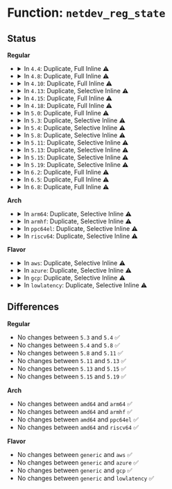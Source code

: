 # Function: <code>netdev_reg_state</code>

## Status
<b>Regular</b>
<ul>
<li>
<details>
<summary>In <code>4.4</code>: Duplicate, Full Inline ⚠️</summary>

**Collision:** Static Duplication

**Inline:** Full

**Transformation:** False

**Instances:**

```
In lib/dynamic_debug.c (ffffffff814152a4)
Location: include/linux/netdevice.h:3962
Inline: True
Inline callers:
  - lib/dynamic_debug.c:__dynamic_netdev_dbg
  - lib/dynamic_debug.c:__dynamic_netdev_dbg
```
```
In net/core/dev.c (ffffffff81719a1f)
Location: include/linux/netdevice.h:3962
Inline: True
Inline callers:
  - net/core/dev.c:__netdev_update_features
  - net/core/dev.c:dev_disable_lro
  - net/core/dev.c:register_netdevice
```
</details>
</li>
<li>
<details>
<summary>In <code>4.8</code>: Duplicate, Full Inline ⚠️</summary>

**Collision:** Static Duplication

**Inline:** Full

**Transformation:** False

**Instances:**

```
In lib/dynamic_debug.c (ffffffff8145cfa4)
Location: include/linux/netdevice.h:4256
Inline: True
Inline callers:
  - lib/dynamic_debug.c:__dynamic_netdev_dbg
  - lib/dynamic_debug.c:__dynamic_netdev_dbg
```
```
In net/core/dev.c (ffffffff8178735c)
Location: include/linux/netdevice.h:4256
Inline: True
Inline callers:
  - net/core/dev.c:register_netdevice
  - net/core/dev.c:__netdev_update_features
  - net/core/dev.c:dev_disable_lro
```
</details>
</li>
<li>
<details>
<summary>In <code>4.10</code>: Duplicate, Full Inline ⚠️</summary>

**Collision:** Static Duplication

**Inline:** Full

**Transformation:** False

**Instances:**

```
In lib/dynamic_debug.c (ffffffff8147baa4)
Location: include/linux/netdevice.h:4210
Inline: True
Inline callers:
  - lib/dynamic_debug.c:__dynamic_netdev_dbg
  - lib/dynamic_debug.c:__dynamic_netdev_dbg
```
```
In net/core/dev.c (ffffffff817b491c)
Location: include/linux/netdevice.h:4210
Inline: True
Inline callers:
  - net/core/dev.c:register_netdevice
  - net/core/dev.c:__netdev_update_features
  - net/core/dev.c:dev_disable_lro
```
</details>
</li>
<li>
<details>
<summary>In <code>4.13</code>: Duplicate, Selective Inline ⚠️</summary>

```c
const char *netdev_reg_state(const struct net_device *dev);
```

**Collision:** Static Duplication

**Inline:** Selective

**Transformation:** False

**Instances:**

```
In lib/dynamic_debug.c (ffffffff81484e0a)
Location: include/linux/netdevice.h:4273
Inline: True
Inline callers:
  - lib/dynamic_debug.c:__dynamic_netdev_dbg
  - lib/dynamic_debug.c:__dynamic_netdev_dbg
```
```
In net/core/dev.c (ffffffff817d2c32)
Location: include/linux/netdevice.h:4273
Inline: True
Inline callers:
  - net/core/dev.c:__netdev_update_features
  - net/core/dev.c:dev_disable_lro
Direct callers:
  - net/core/dev.c:register_netdevice
```
**Symbols:**

```
ffffffff817c7bd0-ffffffff817c7c62: netdev_reg_state (STB_LOCAL)
```
</details>
</li>
<li>
<details>
<summary>In <code>4.15</code>: Duplicate, Full Inline ⚠️</summary>

**Collision:** Static Duplication

**Inline:** Full

**Transformation:** False

**Instances:**

```
In lib/dynamic_debug.c (ffffffff814c0e4a)
Location: include/linux/netdevice.h:4307
Inline: True
Inline callers:
  - lib/dynamic_debug.c:__dynamic_netdev_dbg
  - lib/dynamic_debug.c:__dynamic_netdev_dbg
```
```
In net/core/dev.c (ffffffff8184d9b5)
Location: include/linux/netdevice.h:4307
Inline: True
Inline callers:
  - net/core/dev.c:register_netdevice
  - net/core/dev.c:__netdev_update_features
  - net/core/dev.c:dev_disable_lro
```
</details>
</li>
<li>
<details>
<summary>In <code>4.18</code>: Duplicate, Full Inline ⚠️</summary>

**Collision:** Static Duplication

**Inline:** Full

**Transformation:** False

**Instances:**

```
In lib/dynamic_debug.c (ffffffff814f0e6e)
Location: include/linux/netdevice.h:4414
Inline: True
Inline callers:
  - lib/dynamic_debug.c:__dynamic_netdev_dbg
  - lib/dynamic_debug.c:__dynamic_netdev_dbg
```
```
In net/core/dev.c (ffffffff81898942)
Location: include/linux/netdevice.h:4414
Inline: True
Inline callers:
  - net/core/dev.c:register_netdevice
  - net/core/dev.c:__netdev_update_features
  - net/core/dev.c:dev_disable_lro
```
</details>
</li>
<li>
<details>
<summary>In <code>5.0</code>: Duplicate, Full Inline ⚠️</summary>

**Collision:** Static Duplication

**Inline:** Full

**Transformation:** False

**Instances:**

```
In lib/dynamic_debug.c (ffffffff8150582e)
Location: include/linux/netdevice.h:4656
Inline: True
Inline callers:
  - lib/dynamic_debug.c:__dynamic_netdev_dbg
  - lib/dynamic_debug.c:__dynamic_netdev_dbg
```
```
In net/core/dev.c (ffffffff818bada2)
Location: include/linux/netdevice.h:4656
Inline: True
Inline callers:
  - net/core/dev.c:register_netdevice
  - net/core/dev.c:__netdev_update_features
  - net/core/dev.c:dev_disable_lro
```
</details>
</li>
<li>
<details>
<summary>In <code>5.3</code>: Duplicate, Selective Inline ⚠️</summary>

```c
const char *netdev_reg_state(const struct net_device *dev);
```

**Collision:** Static Duplication

**Inline:** Selective

**Transformation:** False

**Instances:**

```
In lib/dynamic_debug.c (ffffffff8153386e)
Location: include/linux/netdevice.h:4682
Inline: True
Inline callers:
  - lib/dynamic_debug.c:__dynamic_netdev_dbg
  - lib/dynamic_debug.c:__dynamic_netdev_dbg
```
```
In net/core/dev.c (ffffffff81906701)
Location: include/linux/netdevice.h:4682
Inline: True
Inline callers:
  - net/core/dev.c:register_netdevice
  - net/core/dev.c:__netdev_update_features
  - net/core/dev.c:dev_disable_lro
```
**Symbols:**

```
ffffffff818f8b00-ffffffff818f8b50: netdev_reg_state (STB_LOCAL)
```
</details>
</li>
<li>
<details>
<summary>In <code>5.4</code>: Duplicate, Selective Inline ⚠️</summary>

```c
const char *netdev_reg_state(const struct net_device *dev);
```

**Collision:** Static Duplication

**Inline:** Selective

**Transformation:** False

**Instances:**

```
In lib/dynamic_debug.c (ffffffff815546ae)
Location: include/linux/netdevice.h:4695
Inline: True
Inline callers:
  - lib/dynamic_debug.c:__dynamic_netdev_dbg
  - lib/dynamic_debug.c:__dynamic_netdev_dbg
```
```
In net/core/dev.c (ffffffff81938cc0)
Location: include/linux/netdevice.h:4695
Inline: True
Inline callers:
  - net/core/dev.c:register_netdevice
  - net/core/dev.c:__netdev_update_features
  - net/core/dev.c:dev_disable_lro
```
**Symbols:**

```
ffffffff8192aca0-ffffffff8192acf0: netdev_reg_state (STB_LOCAL)
```
</details>
</li>
<li>
<details>
<summary>In <code>5.8</code>: Duplicate, Selective Inline ⚠️</summary>

```c
const char *netdev_reg_state(const struct net_device *dev);
```

**Collision:** Static Duplication

**Inline:** Selective

**Transformation:** False

**Instances:**

```
In lib/dynamic_debug.c (ffffffff815dda9e)
Location: include/linux/netdevice.h:4888
Inline: True
Inline callers:
  - lib/dynamic_debug.c:__dynamic_netdev_dbg
  - lib/dynamic_debug.c:__dynamic_netdev_dbg
```
```
In net/core/dev.c (ffffffff81a0deb3)
Location: include/linux/netdevice.h:4888
Inline: True
Inline callers:
  - net/core/dev.c:register_netdevice
  - net/core/dev.c:netdev_sync_lower_features
  - net/core/dev.c:generic_xdp_install
  - net/core/dev.c:dev_disable_lro
Direct callers:
  - net/core/dev.c:__netdev_printk
  - net/core/dev.c:__netdev_printk
```
**Symbols:**

```
ffffffff81a0e842-ffffffff81a0e88d: netdev_reg_state (STB_LOCAL)
```
</details>
</li>
<li>
<details>
<summary>In <code>5.11</code>: Duplicate, Selective Inline ⚠️</summary>

```c
const char *netdev_reg_state(const struct net_device *dev);
```

**Collision:** Static Duplication

**Inline:** Selective

**Transformation:** False

**Instances:**

```
In lib/dynamic_debug.c (ffffffff815fb78e)
Location: include/linux/netdevice.h:5089
Inline: True
Inline callers:
  - lib/dynamic_debug.c:__dynamic_netdev_dbg
  - lib/dynamic_debug.c:__dynamic_netdev_dbg
```
```
In net/core/dev.c (ffffffff81a0ec93)
Location: include/linux/netdevice.h:5089
Inline: True
Inline callers:
  - net/core/dev.c:register_netdevice
  - net/core/dev.c:netdev_sync_lower_features
  - net/core/dev.c:generic_xdp_install
  - net/core/dev.c:dev_disable_lro
Direct callers:
  - net/core/dev.c:__netdev_printk
  - net/core/dev.c:__netdev_printk
```
**Symbols:**

```
ffffffff81c30b36-ffffffff81c30b81: netdev_reg_state (STB_LOCAL)
```
</details>
</li>
<li>
<details>
<summary>In <code>5.13</code>: Duplicate, Selective Inline ⚠️</summary>

```c
const char *netdev_reg_state(const struct net_device *dev);
```

**Collision:** Static Duplication

**Inline:** Selective

**Transformation:** False

**Instances:**

```
In lib/dynamic_debug.c (ffffffff815de40b)
Location: include/linux/netdevice.h:5220
Inline: True
Inline callers:
  - lib/dynamic_debug.c:__dynamic_netdev_dbg
  - lib/dynamic_debug.c:__dynamic_netdev_dbg
```
```
In net/core/dev.c (ffffffff819f5a3f)
Location: include/linux/netdevice.h:5220
Inline: True
Inline callers:
  - net/core/dev.c:register_netdevice
  - net/core/dev.c:__netdev_update_features
  - net/core/dev.c:generic_xdp_install
  - net/core/dev.c:dev_disable_lro
Direct callers:
  - net/core/dev.c:__netdev_printk
  - net/core/dev.c:__netdev_printk
```
**Symbols:**

```
ffffffff81c22e1c-ffffffff81c22e67: netdev_reg_state (STB_LOCAL)
```
</details>
</li>
<li>
<details>
<summary>In <code>5.15</code>: Duplicate, Selective Inline ⚠️</summary>

```c
const char *netdev_reg_state(const struct net_device *dev);
```

**Collision:** Static Duplication

**Inline:** Selective

**Transformation:** False

**Instances:**

```
In lib/dynamic_debug.c (ffffffff81649e8b)
Location: include/linux/netdevice.h:5268
Inline: True
Inline callers:
  - lib/dynamic_debug.c:__dynamic_netdev_dbg
  - lib/dynamic_debug.c:__dynamic_netdev_dbg
  - lib/dynamic_debug.c:__dynamic_netdev_dbg
  - lib/dynamic_debug.c:__dynamic_netdev_dbg
```
```
In net/core/dev.c (ffffffff81aa741e)
Location: include/linux/netdevice.h:5268
Inline: True
Inline callers:
  - net/core/dev.c:register_netdevice
  - net/core/dev.c:register_netdevice
  - net/core/dev.c:__netdev_update_features
  - net/core/dev.c:__netdev_update_features
  - net/core/dev.c:generic_xdp_install
  - net/core/dev.c:generic_xdp_install
  - net/core/dev.c:dev_disable_lro
  - net/core/dev.c:dev_disable_lro
Direct callers:
  - net/core/dev.c:__netdev_printk
  - net/core/dev.c:__netdev_printk
```
**Symbols:**

```
ffffffff81d35916-ffffffff81d35988: netdev_reg_state (STB_LOCAL)
```
</details>
</li>
<li>
<details>
<summary>In <code>5.19</code>: Duplicate, Selective Inline ⚠️</summary>

```c
const char *netdev_reg_state(const struct net_device *dev);
```

**Collision:** Static Duplication

**Inline:** Selective

**Transformation:** False

**Instances:**

```
In lib/dynamic_debug.c (ffffffff8175f584)
Location: include/linux/netdevice.h:5088
Inline: True
Inline callers:
  - lib/dynamic_debug.c:__dynamic_netdev_dbg
  - lib/dynamic_debug.c:__dynamic_netdev_dbg
  - lib/dynamic_debug.c:__dynamic_netdev_dbg
  - lib/dynamic_debug.c:__dynamic_netdev_dbg
```
```
In net/core/dev.c (ffffffff81c1fb11)
Location: include/linux/netdevice.h:5088
Inline: True
Inline callers:
  - net/core/dev.c:netdev_run_todo
  - net/core/dev.c:netdev_run_todo
  - net/core/dev.c:register_netdevice
  - net/core/dev.c:register_netdevice
  - net/core/dev.c:__netdev_update_features
  - net/core/dev.c:__netdev_update_features
  - net/core/dev.c:generic_xdp_install
  - net/core/dev.c:generic_xdp_install
  - net/core/dev.c:dev_disable_lro
  - net/core/dev.c:dev_disable_lro
Direct callers:
  - net/core/dev.c:__netdev_printk
  - net/core/dev.c:__netdev_printk
```
```
In net/core/dev_addr_lists.c (ffffffff81c21444)
Location: include/linux/netdevice.h:5088
Inline: True
Inline callers:
  - net/core/dev_addr_lists.c:dev_addr_check
```
**Symbols:**

```
ffffffff81f01f2b-ffffffff81f01fab: netdev_reg_state (STB_LOCAL)
```
</details>
</li>
<li>
<details>
<summary>In <code>6.2</code>: Duplicate, Full Inline ⚠️</summary>

**Collision:** Static Duplication

**Inline:** Full

**Transformation:** False

**Instances:**

```
In lib/dynamic_debug.c (ffffffff8188d164)
Location: include/linux/netdevice.h:5127
Inline: True
Inline callers:
  - lib/dynamic_debug.c:__dynamic_netdev_dbg
  - lib/dynamic_debug.c:__dynamic_netdev_dbg
  - lib/dynamic_debug.c:__dynamic_netdev_dbg
  - lib/dynamic_debug.c:__dynamic_netdev_dbg
```
```
In net/core/dev.c (ffffffff81dc351f)
Location: include/linux/netdevice.h:5127
Inline: True
Inline callers:
  - net/core/dev.c:__netdev_printk
  - net/core/dev.c:__netdev_printk
  - net/core/dev.c:__netdev_printk
  - net/core/dev.c:__netdev_printk
  - net/core/dev.c:netdev_run_todo
  - net/core/dev.c:netdev_run_todo
  - net/core/dev.c:register_netdevice
  - net/core/dev.c:register_netdevice
  - net/core/dev.c:__netdev_update_features
  - net/core/dev.c:__netdev_update_features
  - net/core/dev.c:generic_xdp_install
  - net/core/dev.c:generic_xdp_install
  - net/core/dev.c:dev_disable_lro
  - net/core/dev.c:dev_disable_lro
```
```
In net/core/dev_addr_lists.c (ffffffff81dd353a)
Location: include/linux/netdevice.h:5127
Inline: True
Inline callers:
  - net/core/dev_addr_lists.c:dev_addr_check
```
</details>
</li>
<li>
<details>
<summary>In <code>6.5</code>: Duplicate, Full Inline ⚠️</summary>

**Collision:** Static Duplication

**Inline:** Full

**Transformation:** False

**Instances:**

```
In lib/dynamic_debug.c (ffffffff818cf6d4)
Location: include/linux/netdevice.h:5171
Inline: True
Inline callers:
  - lib/dynamic_debug.c:__dynamic_netdev_dbg
  - lib/dynamic_debug.c:__dynamic_netdev_dbg
  - lib/dynamic_debug.c:__dynamic_netdev_dbg
  - lib/dynamic_debug.c:__dynamic_netdev_dbg
```
```
In net/core/dev.c (ffffffff81e329bf)
Location: include/linux/netdevice.h:5171
Inline: True
Inline callers:
  - net/core/dev.c:__netdev_printk
  - net/core/dev.c:__netdev_printk
  - net/core/dev.c:__netdev_printk
  - net/core/dev.c:__netdev_printk
  - net/core/dev.c:netdev_run_todo
  - net/core/dev.c:netdev_run_todo
  - net/core/dev.c:register_netdevice
  - net/core/dev.c:register_netdevice
  - net/core/dev.c:__netdev_update_features
  - net/core/dev.c:__netdev_update_features
  - net/core/dev.c:generic_xdp_install
  - net/core/dev.c:generic_xdp_install
  - net/core/dev.c:dev_disable_lro
  - net/core/dev.c:dev_disable_lro
```
```
In net/core/dev_addr_lists.c (ffffffff81e440fa)
Location: include/linux/netdevice.h:5171
Inline: True
Inline callers:
  - net/core/dev_addr_lists.c:dev_addr_check
```
</details>
</li>
<li>
<details>
<summary>In <code>6.8</code>: Duplicate, Full Inline ⚠️</summary>

**Collision:** Static Duplication

**Inline:** Full

**Transformation:** False

**Instances:**

```
In lib/dynamic_debug.c (ffffffff8192156c)
Location: include/linux/netdevice.h:5252
Inline: True
Inline callers:
  - lib/dynamic_debug.c:__dynamic_netdev_dbg
  - lib/dynamic_debug.c:__dynamic_netdev_dbg
  - lib/dynamic_debug.c:__dynamic_netdev_dbg
  - lib/dynamic_debug.c:__dynamic_netdev_dbg
```
```
In net/core/dev.c (ffffffff81ef0dbf)
Location: include/linux/netdevice.h:5252
Inline: True
Inline callers:
  - net/core/dev.c:__netdev_printk
  - net/core/dev.c:__netdev_printk
  - net/core/dev.c:__netdev_printk
  - net/core/dev.c:__netdev_printk
  - net/core/dev.c:netdev_run_todo
  - net/core/dev.c:netdev_run_todo
  - net/core/dev.c:register_netdevice
  - net/core/dev.c:register_netdevice
  - net/core/dev.c:__netdev_update_features
  - net/core/dev.c:__netdev_update_features
  - net/core/dev.c:generic_xdp_install
  - net/core/dev.c:generic_xdp_install
  - net/core/dev.c:dev_disable_lro
  - net/core/dev.c:dev_disable_lro
```
```
In net/core/dev_addr_lists.c (ffffffff81f02d4a)
Location: include/linux/netdevice.h:5252
Inline: True
Inline callers:
  - net/core/dev_addr_lists.c:dev_addr_check
```
</details>
</li>
</ul>
<b>Arch</b>
<ul>
<li>
<details>
<summary>In <code>arm64</code>: Duplicate, Selective Inline ⚠️</summary>

```c
const char *netdev_reg_state(const struct net_device *dev);
```

**Collision:** Static Duplication

**Inline:** Selective

**Transformation:** False

**Instances:**

```
In lib/dynamic_debug.c (ffff800010660e8c)
Location: include/linux/netdevice.h:4695
Inline: True
Inline callers:
  - lib/dynamic_debug.c:__dynamic_netdev_dbg
  - lib/dynamic_debug.c:__dynamic_netdev_dbg
```
```
In net/core/dev.c (ffff800010bd7638)
Location: include/linux/netdevice.h:4695
Inline: True
Inline callers:
  - net/core/dev.c:register_netdevice
  - net/core/dev.c:__netdev_update_features
  - net/core/dev.c:dev_disable_lro
Direct callers:
  - net/core/dev.c:__netdev_printk
  - net/core/dev.c:__netdev_printk
```
**Symbols:**

```
ffff800010bc7550-ffff800010bc75c4: netdev_reg_state (STB_LOCAL)
```
</details>
</li>
<li>
<details>
<summary>In <code>armhf</code>: Duplicate, Selective Inline ⚠️</summary>

```c
const char *netdev_reg_state(const struct net_device *dev);
```

**Collision:** Static Duplication

**Inline:** Selective

**Transformation:** False

**Instances:**

```
In lib/dynamic_debug.c (c0809f00)
Location: include/linux/netdevice.h:4695
Inline: True
Inline callers:
  - lib/dynamic_debug.c:__dynamic_netdev_dbg
  - lib/dynamic_debug.c:__dynamic_netdev_dbg
```
```
In net/core/dev.c (c0cf27e8)
Location: include/linux/netdevice.h:4695
Inline: True
Inline callers:
  - net/core/dev.c:register_netdevice
  - net/core/dev.c:__netdev_update_features
  - net/core/dev.c:dev_disable_lro
Direct callers:
  - net/core/dev.c:__netdev_printk
  - net/core/dev.c:__netdev_printk
```
**Symbols:**

```
c0ce2828-c0ce28b0: netdev_reg_state (STB_LOCAL)
```
</details>
</li>
<li>
<details>
<summary>In <code>ppc64el</code>: Duplicate, Selective Inline ⚠️</summary>

```c
const char *netdev_reg_state(const struct net_device *dev);
```

**Collision:** Static Duplication

**Inline:** Selective

**Transformation:** False

**Instances:**

```
In lib/dynamic_debug.c (c0000000008130e4)
Location: include/linux/netdevice.h:4695
Inline: True
Inline callers:
  - lib/dynamic_debug.c:__dynamic_netdev_dbg
  - lib/dynamic_debug.c:__dynamic_netdev_dbg
```
```
In net/core/dev.c (c000000000cb75d4)
Location: include/linux/netdevice.h:4695
Inline: True
Inline callers:
  - net/core/dev.c:register_netdevice
  - net/core/dev.c:__netdev_update_features
  - net/core/dev.c:dev_disable_lro
Direct callers:
  - net/core/dev.c:__netdev_printk
  - net/core/dev.c:__netdev_printk
```
**Symbols:**

```
c000000000ca2a10-c000000000ca2aa0: netdev_reg_state (STB_LOCAL)
```
</details>
</li>
<li>
<details>
<summary>In <code>riscv64</code>: Duplicate, Selective Inline ⚠️</summary>

```c
const char *netdev_reg_state(const struct net_device *dev);
```

**Collision:** Static Duplication

**Inline:** Selective

**Transformation:** False

**Instances:**

```
In lib/dynamic_debug.c (ffffffe00048da7e)
Location: include/linux/netdevice.h:4695
Inline: True
Inline callers:
  - lib/dynamic_debug.c:__dynamic_netdev_dbg
  - lib/dynamic_debug.c:__dynamic_netdev_dbg
```
```
In net/core/dev.c (ffffffe000760c64)
Location: include/linux/netdevice.h:4695
Inline: True
Inline callers:
  - net/core/dev.c:register_netdevice
  - net/core/dev.c:__netdev_update_features
  - net/core/dev.c:dev_disable_lro
Direct callers:
  - net/core/dev.c:__netdev_printk
  - net/core/dev.c:__netdev_printk
```
**Symbols:**

```
ffffffe000753ac6-ffffffe000753b28: netdev_reg_state (STB_LOCAL)
```
</details>
</li>
</ul>
<b>Flavor</b>
<ul>
<li>
<details>
<summary>In <code>aws</code>: Duplicate, Selective Inline ⚠️</summary>

```c
const char *netdev_reg_state(const struct net_device *dev);
```

**Collision:** Static Duplication

**Inline:** Selective

**Transformation:** False

**Instances:**

```
In lib/dynamic_debug.c (ffffffff8154cc8e)
Location: include/linux/netdevice.h:4695
Inline: True
Inline callers:
  - lib/dynamic_debug.c:__dynamic_netdev_dbg
  - lib/dynamic_debug.c:__dynamic_netdev_dbg
```
```
In net/core/dev.c (ffffffff818d8c90)
Location: include/linux/netdevice.h:4695
Inline: True
Inline callers:
  - net/core/dev.c:register_netdevice
  - net/core/dev.c:__netdev_update_features
  - net/core/dev.c:dev_disable_lro
```
**Symbols:**

```
ffffffff818caca0-ffffffff818cacf0: netdev_reg_state (STB_LOCAL)
```
</details>
</li>
<li>
<details>
<summary>In <code>azure</code>: Duplicate, Selective Inline ⚠️</summary>

```c
const char *netdev_reg_state(const struct net_device *dev);
```

**Collision:** Static Duplication

**Inline:** Selective

**Transformation:** False

**Instances:**

```
In lib/dynamic_debug.c (ffffffff8153cf6e)
Location: include/linux/netdevice.h:4695
Inline: True
Inline callers:
  - lib/dynamic_debug.c:__dynamic_netdev_dbg
  - lib/dynamic_debug.c:__dynamic_netdev_dbg
```
```
In net/core/dev.c (ffffffff81892ad0)
Location: include/linux/netdevice.h:4695
Inline: True
Inline callers:
  - net/core/dev.c:register_netdevice
  - net/core/dev.c:__netdev_update_features
  - net/core/dev.c:dev_disable_lro
```
**Symbols:**

```
ffffffff81884be0-ffffffff81884c30: netdev_reg_state (STB_LOCAL)
```
</details>
</li>
<li>
<details>
<summary>In <code>gcp</code>: Duplicate, Selective Inline ⚠️</summary>

```c
const char *netdev_reg_state(const struct net_device *dev);
```

**Collision:** Static Duplication

**Inline:** Selective

**Transformation:** False

**Instances:**

```
In lib/dynamic_debug.c (ffffffff815489ce)
Location: include/linux/netdevice.h:4695
Inline: True
Inline callers:
  - lib/dynamic_debug.c:__dynamic_netdev_dbg
  - lib/dynamic_debug.c:__dynamic_netdev_dbg
```
```
In net/core/dev.c (ffffffff81929cc0)
Location: include/linux/netdevice.h:4695
Inline: True
Inline callers:
  - net/core/dev.c:register_netdevice
  - net/core/dev.c:__netdev_update_features
  - net/core/dev.c:dev_disable_lro
```
**Symbols:**

```
ffffffff8191bca0-ffffffff8191bcf0: netdev_reg_state (STB_LOCAL)
```
</details>
</li>
<li>
<details>
<summary>In <code>lowlatency</code>: Duplicate, Selective Inline ⚠️</summary>

```c
const char *netdev_reg_state(const struct net_device *dev);
```

**Collision:** Static Duplication

**Inline:** Selective

**Transformation:** False

**Instances:**

```
In lib/dynamic_debug.c (ffffffff8156281e)
Location: include/linux/netdevice.h:4695
Inline: True
Inline callers:
  - lib/dynamic_debug.c:__dynamic_netdev_dbg
  - lib/dynamic_debug.c:__dynamic_netdev_dbg
```
```
In net/core/dev.c (ffffffff8194b38b)
Location: include/linux/netdevice.h:4695
Inline: True
Inline callers:
  - net/core/dev.c:register_netdevice
  - net/core/dev.c:__netdev_update_features
  - net/core/dev.c:dev_disable_lro
```
**Symbols:**

```
ffffffff8193d180-ffffffff8193d1d0: netdev_reg_state (STB_LOCAL)
```
</details>
</li>
</ul>

## Differences
<b>Regular</b>
<ul>
<li>
No changes between <code>5.3</code> and <code>5.4</code> ✅
</li>
<li>
No changes between <code>5.4</code> and <code>5.8</code> ✅
</li>
<li>
No changes between <code>5.8</code> and <code>5.11</code> ✅
</li>
<li>
No changes between <code>5.11</code> and <code>5.13</code> ✅
</li>
<li>
No changes between <code>5.13</code> and <code>5.15</code> ✅
</li>
<li>
No changes between <code>5.15</code> and <code>5.19</code> ✅
</li>
</ul>
<b>Arch</b>
<ul>
<li>
No changes between <code>amd64</code> and <code>arm64</code> ✅
</li>
<li>
No changes between <code>amd64</code> and <code>armhf</code> ✅
</li>
<li>
No changes between <code>amd64</code> and <code>ppc64el</code> ✅
</li>
<li>
No changes between <code>amd64</code> and <code>riscv64</code> ✅
</li>
</ul>
<b>Flavor</b>
<ul>
<li>
No changes between <code>generic</code> and <code>aws</code> ✅
</li>
<li>
No changes between <code>generic</code> and <code>azure</code> ✅
</li>
<li>
No changes between <code>generic</code> and <code>gcp</code> ✅
</li>
<li>
No changes between <code>generic</code> and <code>lowlatency</code> ✅
</li>
</ul>
